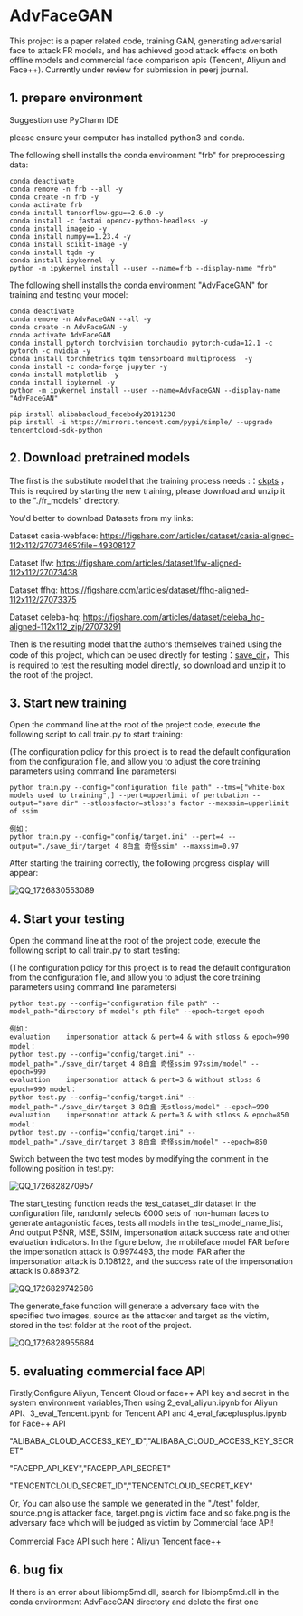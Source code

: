 ﻿# AdvFaceGAN
This project is a paper related code, training  GAN, generating adversarial face to attack FR models, and has achieved good attack effects on both offline models and commercial face comparison apis (Tencent, Aliyun and Face++). Currently under review for submission in peerj journal.

## 1. prepare environment

Suggestion use PyCharm IDE

please ensure your computer has installed python3 and conda.

The following shell installs the conda environment "frb" for preprocessing data:

```shell
conda deactivate
conda remove -n frb --all -y
conda create -n frb -y
conda activate frb
conda install tensorflow-gpu==2.6.0 -y
conda install -c fastai opencv-python-headless -y
conda install imageio -y
conda install numpy==1.23.4 -y
conda install scikit-image -y
conda install tqdm -y
conda install ipykernel -y
python -m ipykernel install --user --name=frb --display-name "frb"
```

The following shell installs the conda environment "AdvFaceGAN" for training and testing your model:

```shell
conda deactivate
conda remove -n AdvFaceGAN --all -y
conda create -n AdvFaceGAN -y
conda activate AdvFaceGAN
conda install pytorch torchvision torchaudio pytorch-cuda=12.1 -c pytorch -c nvidia -y
conda install torchmetrics tqdm tensorboard multiprocess  -y
conda install -c conda-forge jupyter -y
conda install matplotlib -y
conda install ipykernel -y
python -m ipykernel install --user --name=AdvFaceGAN --display-name "AdvFaceGAN"

pip install alibabacloud_facebody20191230
pip install -i https://mirrors.tencent.com/pypi/simple/ --upgrade tencentcloud-sdk-python
```

## 2. Download pretrained models

The first is the substitute model that the training process needs :：[ckpts](https://drive.google.com/file/d/1l7tvppBVQfp2ZPiq-EYQ59bMtMaajTA3/view?usp=drive_link) ，This is required by starting the new training, please download and unzip it to the "./fr_models" directory.

You'd better to download Datasets from my links:

Dataset casia-webface: https://figshare.com/articles/dataset/casia-aligned-112x112/27073465?file=49308127

Dataset lfw: https://figshare.com/articles/dataset/lfw-aligned-112x112/27073438

Dataset ffhq: https://figshare.com/articles/dataset/ffhq-aligned-112x112/27073375

Dataset celeba-hq: https://figshare.com/articles/dataset/celeba_hq-aligned-112x112_zip/27073291

Then is the resulting model that the authors themselves trained using the code of this project, which can be used directly for testing：[save_dir](https://drive.google.com/file/d/1izxC23w_2beu7C-MF08uiwid_Bkb60bQ/view?usp=drive_link)，This is required to test the resulting model directly, so download and unzip it to the root of the project.

## 3. Start new training

Open the command line at the root of the project code, execute the following script to call train.py to start training:

(The configuration policy for this project is to read the default configuration from the configuration file, and allow you to adjust the core training parameters using command line parameters)

```
python train.py --config="configuration file path" --tms=["white-box models used to training",] --pert=upperlimit of pertubation --output="save dir" --stlossfactor=stloss's factor --maxssim=upperlimit of ssim

例如：
python train.py --config="config/target.ini" --pert=4 --output="./save_dir/target 4 8白盒 奇怪ssim" --maxssim=0.97

```

After starting the training correctly, the following progress display will appear:

![QQ_1726830553089](https://github.com/user-attachments/assets/3e562e5f-7a65-41ee-8204-04c492366a6e)

## 4. Start your testing

Open the command line at the root of the project code, execute the following script to call train.py to start testing:

(The configuration policy for this project is to read the default configuration from the configuration file, and allow you to adjust the core training parameters using command line parameters)

```
python test.py --config="configuration file path" --model_path="directory of model's pth file" --epoch=target epoch

例如：
evaluation    impersonation attack & pert=4 & with stloss & epoch=990 model：
python test.py --config="config/target.ini" --model_path="./save_dir/target 4 8白盒 奇怪ssim 97ssim/model" --epoch=990
evaluation    impersonation attack & pert=3 & without stloss & epoch=990 model：
python test.py --config="config/target.ini" --model_path="./save_dir/target 3 8白盒 无stloss/model" --epoch=990
evaluation    impersonation attack & pert=3 & with stloss & epoch=850 model：
python test.py --config="config/target.ini" --model_path="./save_dir/target 3 8白盒 奇怪ssim/model" --epoch=850
```



Switch between the two test modes by modifying the comment in the following position in test.py:

![QQ_1726828270957](https://github.com/user-attachments/assets/34a6bad2-a478-46dc-916c-d119da82859f)

The start_testing function reads the test_dataset_dir dataset in the configuration file, randomly selects 6000 sets of non-human faces to generate antagonistic faces, tests all models in the test_model_name_list, And output PSNR, MSE, SSIM, impersonation attack success rate and other evaluation indicators. In the figure below, the mobileface model FAR before the impersonation attack is 0.9974493, the model FAR after the impersonation attack is 0.108122, and the success rate of the impersonation attack is 0.889372.

![QQ_1726829742586](https://github.com/user-attachments/assets/c5ad22bc-db7e-47da-a0fc-c1ef6d99a61f)

The generate_fake function will generate a adversary face with the specified two images, source as the attacker and target as the victim, stored in the test folder at the root of the project.

![QQ_1726828955684](https://github.com/user-attachments/assets/c7c9e30a-8afd-4869-a2d1-18a2b0fe07e9)

## 5. evaluating commercial face API

Firstly,Configure Aliyun, Tencent Cloud or face++ API key and secret in the system environment variables;Then using 2_eval_aliyun.ipynb for Aliyun API、3_eval_Tencent.ipynb for Tencent API and 4_eval_faceplusplus.ipynb for Face++ API

"ALIBABA_CLOUD_ACCESS_KEY_ID","ALIBABA_CLOUD_ACCESS_KEY_SECRET"

"FACEPP_API_KEY","FACEPP_API_SECRET"

"TENCENTCLOUD_SECRET_ID","TENCENTCLOUD_SECRET_KEY"

Or, You can also use the sample we generated in the "./test" folder, source.png is attacker face, target.png is victim face and so fake.png is the adversary face which will be judged as victim by Commercial face API!

Commercial Face API such here：[Aliyun](https://vision.aliyun.com/experience/detail?spm=a2cvz.27720474.J_9219321920.16.be705d53Ftk66m&tagName=facebody&children=CompareFace) [Tencent](https://cloud.tencent.com/product/facerecognition) [face++](https://www.faceplusplus.com.cn/face-comparing/)

## 6. bug fix

If there is an error about libiomp5md.dll, search for libiomp5md.dll in the conda environment AdvFaceGAN directory and delete the first one

